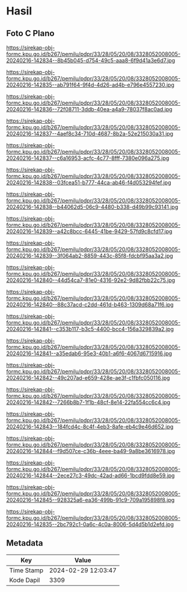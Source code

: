 # Hasil

## Foto C Plano

https://sirekap-obj-formc.kpu.go.id/b267/pemilu/pdpr/33/28/05/20/08/3328052008005-20240216-142834--8b45b045-d754-49c5-aaa8-6f9d41a3e6d7.jpg

https://sirekap-obj-formc.kpu.go.id/b267/pemilu/pdpr/33/28/05/20/08/3328052008005-20240216-142835--ab791f64-9f4d-4d26-ad4b-e796e4557230.jpg

https://sirekap-obj-formc.kpu.go.id/b267/pemilu/pdpr/33/28/05/20/08/3328052008005-20240216-142836--72f08711-3ddb-40ea-a4a9-78037f8ac0ad.jpg

https://sirekap-obj-formc.kpu.go.id/b267/pemilu/pdpr/33/28/05/20/08/3328052008005-20240216-142837--4aef8c34-710d-4687-8b2a-52e215030a31.jpg

https://sirekap-obj-formc.kpu.go.id/b267/pemilu/pdpr/33/28/05/20/08/3328052008005-20240216-142837--c6a16953-acfc-4c77-8fff-7380e096a275.jpg

https://sirekap-obj-formc.kpu.go.id/b267/pemilu/pdpr/33/28/05/20/08/3328052008005-20240216-142838--03fcea51-b777-44ca-ab46-f4d053294fef.jpg

https://sirekap-obj-formc.kpu.go.id/b267/pemilu/pdpr/33/28/05/20/08/3328052008005-20240216-142838--b44062d5-06c9-4480-b338-d49b99c93141.jpg

https://sirekap-obj-formc.kpu.go.id/b267/pemilu/pdpr/33/28/05/20/08/3328052008005-20240216-142839--a42c8bcc-6445-41be-9429-57fd9c8cfd17.jpg

https://sirekap-obj-formc.kpu.go.id/b267/pemilu/pdpr/33/28/05/20/08/3328052008005-20240216-142839--3f064ab2-8859-443c-85f8-fdcbf95aa3a2.jpg

https://sirekap-obj-formc.kpu.go.id/b267/pemilu/pdpr/33/28/05/20/08/3328052008005-20240216-142840--44d54ca7-81e0-4316-92e2-9d82fbb22c75.jpg

https://sirekap-obj-formc.kpu.go.id/b267/pemilu/pdpr/33/28/05/20/08/3328052008005-20240216-142840--88c37acd-c2dd-461d-b463-1309d68a71f6.jpg

https://sirekap-obj-formc.kpu.go.id/b267/pemilu/pdpr/33/28/05/20/08/3328052008005-20240216-142841--c353b117-b3c5-4400-bcc4-156a329839a2.jpg

https://sirekap-obj-formc.kpu.go.id/b267/pemilu/pdpr/33/28/05/20/08/3328052008005-20240216-142841--a35edab6-95e3-40b1-a6f6-4067d6715916.jpg

https://sirekap-obj-formc.kpu.go.id/b267/pemilu/pdpr/33/28/05/20/08/3328052008005-20240216-142842--49c207ad-e659-428e-ae3f-c1fbfc050116.jpg

https://sirekap-obj-formc.kpu.go.id/b267/pemilu/pdpr/33/28/05/20/08/3328052008005-20240216-142842--7266b8b7-1f1b-48cf-8e14-22fa554cc6c4.jpg

https://sirekap-obj-formc.kpu.go.id/b267/pemilu/pdpr/33/28/05/20/08/3328052008005-20240216-142843--184fcd4c-8c4f-4eb3-8afe-eb4c9e46d652.jpg

https://sirekap-obj-formc.kpu.go.id/b267/pemilu/pdpr/33/28/05/20/08/3328052008005-20240216-142844--f9d507ce-c36b-4eee-ba49-9a8be3616978.jpg

https://sirekap-obj-formc.kpu.go.id/b267/pemilu/pdpr/33/28/05/20/08/3328052008005-20240216-142844--2ece27c3-49dc-42ad-ad66-1bcd9fdd8e59.jpg

https://sirekap-obj-formc.kpu.go.id/b267/pemilu/pdpr/33/28/05/20/08/3328052008005-20240216-142845--928325a6-ea36-499b-91c9-709a195898f8.jpg

https://sirekap-obj-formc.kpu.go.id/b267/pemilu/pdpr/33/28/05/20/08/3328052008005-20240216-142835--2bc792c1-0a6c-4c0a-8006-5d4d5b1d2efd.jpg


## Metadata

| Key        | Value               |
| ---------- | ------------------- |
| Time Stamp | 2024-02-29 12:03:47 |
| Kode Dapil | 3309                |



